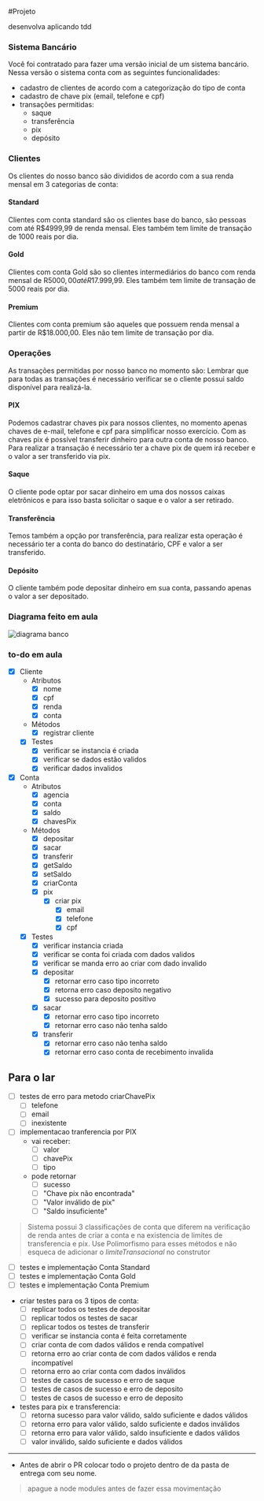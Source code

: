 #Projeto

desenvolva aplicando tdd

### Sistema Bancário

Você foi contratado para fazer uma versão inicial de um sistema bancário. Nessa versão o sistema conta com as seguintes funcionalidades:
- cadastro de clientes de acordo com a categorização do tipo de conta
- cadastro de chave pix (email, telefone e cpf)
- transações permitidas:
  - saque
  - transferência
  - pix
  - depósito

### Clientes
Os clientes do nosso banco são divididos de acordo com a sua renda mensal em 3 categorias de conta:
#### Standard
Clientes com conta standard são os clientes base do banco, são pessoas com até R$4999,99 de renda mensal. 
Eles também tem limite de transação de 1000 reais por dia.

#### Gold
Clientes com conta Gold são so clientes intermediários do banco com renda mensal de R$5000,00 até R$17.999,99. 
Eles também tem limite de transação de 5000 reais por dia.

#### Premium
Clientes com conta premium são aqueles que possuem renda mensal a partir de R$18.000,00.
Eles não tem limite de transação por dia.

### Operações
As transações permitidas por nosso banco no momento são:
Lembrar que para todas as transações é necessário verificar se o cliente possui saldo disponível para realizá-la.

#### PIX
Podemos cadastrar chaves pix para nossos clientes, no momento apenas chaves de e-mail, telefone e cpf para simplificar nosso exercício. Com as chaves pix é possível transferir dinheiro para outra conta de nosso banco. Para realizar a transação é necessário ter a chave pix de quem irá receber e o valor a ser transferido via pix.

#### Saque
O cliente pode optar por sacar dinheiro em uma dos nossos caixas eletrônicos e para isso basta solicitar o saque e o valor a ser retirado.

#### Transferência
Temos também a opção por transferência, para realizar esta operação é necessário ter a conta do banco do destinatário, CPF e valor a ser transferido.

#### Depósito
O cliente também pode depositar dinheiro em sua conta, passando apenas o valor a ser depositado.

### Diagrama feito em aula
  <img src="../../assets/diagrama_bancao.png" alt="diagrama banco" >

### to-do em aula
- [x] Cliente
  - Atributos
    - [x] nome
    - [x] cpf
    - [x] renda
    - [x] conta
  - Métodos
    - [x] registrar cliente
  - [x] Testes
    - [x] verificar se instancia é criada
    - [x] verificar se dados estão validos
    - [x] verificar dados invalidos

- [x] Conta
  - Atributos
    - [x] agencia
    - [x] conta
    - [x] saldo
    - [x] chavesPix
  - Métodos
    - [x] depositar
    - [x] sacar
    - [x] transferir
    - [x] getSaldo
    - [x] setSaldo
    - [x] criarConta
    - [x] pix
      - [x] criar pix
        - [x] email
        - [x] telefone
        - [x] cpf
  - [x] Testes
    - [x] verificar instancia criada
    - [x] verificar se conta foi criada com dados validos
    - [x] verificar se manda erro ao criar com dado invalido
    - [x] depositar 
      - [x] retornar erro caso tipo incorreto
      - [x] retorna erro caso deposito negativo
      - [x] sucesso para deposito positivo 
    - [x] sacar 
      - [x] retornar erro caso tipo incorreto
      - [x] retornar erro caso não tenha saldo
    - [x] transferir
      - [x] retornar erro caso não tenha saldo
      - [x] retornar erro caso conta de recebimento invalida

## Para o lar
- [ ] testes de erro para metodo criarChavePix 
  - [ ] telefone
  - [ ] email
  - [ ] inexistente
- [ ] implementacao tranferencia por PIX
  - vai receber:
    - [ ] valor
    - [ ] chavePix
    - [ ] tipo
  - pode retornar
    - [ ] sucesso
    - [ ] "Chave pix não encontrada"
    - [ ] "Valor inválido de pix"
    - [ ] "Saldo insuficiente"
> Sistema possui 3 classificações de conta que diferem na verificação de renda antes de criar a conta e na existencia de limites de transferencia e pix. Use Polimorfismo para esses métodos e não esqueca de adicionar o *limiteTransacional* no construtor 
- [ ] testes e implementação Conta Standard
- [ ] testes e implementação Conta Gold 
- [ ] testes e implementação Conta Premium
- criar testes para os 3 tipos de conta: 
  - [ ] replicar todos os testes de depositar
  - [ ] replicar todos os testes de sacar
  - [ ] replicar todos os testes de transferir
  - [ ] verificar se instancia conta é feita corretamente
  - [ ] criar conta de com dados válidos e renda compatível
  - [ ] retorna erro ao criar conta de com dados válidos e renda incompatível
  - [ ] retorna erro ao criar conta com dados inválidos
  - [ ] testes de casos de sucesso e erro de saque 
  - [ ] testes de casos de sucesso e erro de deposito 
  - [ ] testes de casos de sucesso e erro de deposito 
- testes para pix e transferencia:
  - [ ] retorna sucesso para valor válido, saldo suficiente e dados válidos
  - [ ] retorna erro para valor válido, saldo suficiente e dados inválidos
  - [ ] retorna erro para valor válido, saldo insuficiente e dados válidos
  - [ ] valor inválido, saldo suficiente e dados válidos

---
- Antes de abrir o PR colocar todo o projeto dentro de da pasta de entrega com seu nome.
> apague a node modules antes de fazer essa movimentação 